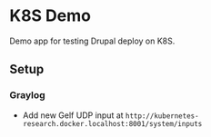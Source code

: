 # K8S Demo

Demo app for testing Drupal deploy on K8S.

## Setup

### Graylog

- Add new Gelf UDP input at `http://kubernetes-research.docker.localhost:8001/system/inputs`
